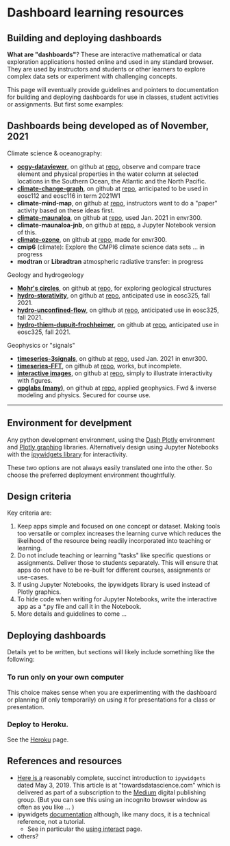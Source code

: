 # Dashboard learning resources

## Building and deploying dashboards

**What are "dashboards"**? These are interactive mathematical or data exploration applications hosted online and used in any standard browser. They are used by instructors and students or other learners to explore complex data sets or experiment with challenging concepts.

This page will eventually provide guidelines and pointers to documentation for building and deploying dashboards for use in classes, student activities or assignments. But first some examples:

## Dashboards being developed as of November, 2021

Climate science & oceanography:
* **[ocgy-dataviewer](https://ocgy-dataviewer.herokuapp.com/)**, on github at [repo](https://github.com/jamiebyer/ocgy-dataviewer), observe and compare trace element and physical properties in the water column at selected locations in the Southern Ocean, the Atlantic and the North Pacific.
* **[climate-change-graph](https://climate-change-graphs.herokuapp.com/)**, on github at [repo](https://github.com/jamiebyer/climate-change-graph), anticipated to be used in eosc112 and eosc116 in term 2021W1
* **climate-mind-map**, on github at [repo](https://github.com/jamiebyer/climate-mind-map), instructors want to do a "paper" activity based on these ideas first.
* **[climate-maunaloa](https://climate-maunaloa.herokuapp.com/)**, on github at [repo](https://github.com/fhmjones/envr-maunaloa), used Jan. 2021 in envr300.
* **climate-maunaloa-jnb**, on github at [repo](https://github.com/fhmjones/envr-maunaloa-jnb), a Jupyter Notebook version of this. 
* **[climate-ozone](https://climate-ozone.herokuapp.com/)**, on github at [repo](https://github.com/fhmjones/envr-ozone), made for envr300.
* **cmip6** (climate): Explore the CMPI6 climate science data sets ... in progress
* **modtran** or **Libradtran** atmospheric radiative transfer: in progress

Geology and hydrogeology
* **[Mohr's circles](https://mohrs.herokuapp.com/)**, on github at [repo](https://github.com/fhmjones/mohrs), for exploring geological structures
* **[hydro-storativity](https://hydro-storativity.herokuapp.com/)**, on github at [repo](https://github.com/jamiebyer/hydro-storativity), anticipated use in eosc325, fall 2021.
* **[hydro-unconfined-flow](https://hydro-unconfined-flow.herokuapp.com/)**, on github at [repo](https://github.com/jamiebyer/hydro-unconfined-flow), anticipated use in eosc325, fall 2021.
* **[hydro-thiem-dupuit-frochheimer](https://hydro-thiem-dupuit-forchheimer.herokuapp.com/)**, on github at [repo](https://github.com/jamiebyer/hydro-thiem-dupuit-forchheimer), anticipated use in eosc325, fall 2021.

Geophysics or "signals"
* **[timeseries-3signals](https://timeseries-3signals.herokuapp.com/)**, on github at [repo](https://github.com/fhmjones/envr-3signals), used Jan. 2021 in envr300.
* **[timeseries-FFT](none)**, on github at [repo](https://github.com/fhmjones/timeseries-fft), works, but incomplete.
* **[interactive images](https://clickimage.herokuapp.com/)**, on github at [repo](https://github.com/fhmjones/ClickImage), simply to illustrate interactivity with figures.
* **[gpglabs (many)](https://e350hub.eoastest5.xyz)**, on github at [repo](https://github.com/geoscixyz/gpgLabs), applied geophysics. Fwd & inverse modeling and physics. Secured for course use.

---

## Environment for develpment

Any python development environment, using the [Dash Plotly](https://dash.plotly.com/) environment and [Plotly graphing](https://plotly.com/python/) libraries. Alternatively design using Jupyter Notebooks with the [ipywidgets library](https://ipywidgets.readthedocs.io/en/latest/) for interactivity.

These two options are not always easily translated one into the other. So choose the preferred deployment environment thoughtfully.

## Design criteria

Key criteria are:
 1. Keep apps simple and focused on one concept or dataset. Making tools too versatile or complex increases the learning curve which reduces the likelihood of the resource being readily incorporated into teaching or learning.
 2. Do not include teaching or learning "tasks" like specific questions or assignments. Deliver those to students separately. This will ensure that apps do not have to be re-built for different courses, assignments or use-cases.
 3. If using Jupyter Notebooks, the ipywidgets library is used instead of Plotly graphics.
 4. To hide code when writing for Jupyter Notebooks, write the interactive app as a *.py file and call it in the Notebook.
 5. More details and guidelines to come ...

## Deploying dashboards

Details yet to be written, but sections will likely include something like the following:

### To run only on your own computer

This choice makes sense when you are experimenting with the dashboard or planning (if only temporarily) on using it for presentations for a class or presentation.

### Deploy to Heroku.

See the [Heroku](https://fhmjones.github.io/heroku.html) page.

## References and resources

* [Here is a](https://towardsdatascience.com/bring-your-jupyter-notebook-to-life-with-interactive-widgets-bc12e03f0916) reasonably complete, succinct introduction to `ipywidgets` dated May 3, 2019. This article is at "towardsdatascience.com" which is delivered as part of a subscription to the [Medium](https://medium.com/) digital publishing group. (But you can see this using an incognito browser window as often as you like ... )
* ipywidgets [documentation](https://ipywidgets.readthedocs.io/en/latest/) although, like many docs, it is a technical reference, not a tutorial. 
  * See in particular the [using interact](https://ipywidgets.readthedocs.io/en/latest/examples/Using%20Interact.html) page.
* others?
